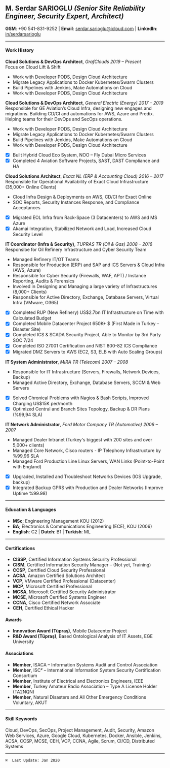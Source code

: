 ## M. Serdar SARIOGLU _(Senior Site Reliability Engineer, Security Expert, Architect)_
**GSM**: +90 541-831-9252 | **Email**: serdar.sarioglu@icloud.com | **LinkedIn**: [in/serdarsarioglu](https://www.linkedin.com/in/serdarsarioglu/)

---
#### Work History
**Cloud Solutions & DevOps Architect**, _GrafClouds 2019 – Present_<br />
Focus on Cloud Lift & Shift

  * Work with Developer PODS, Design Cloud Architecture
  * Migrate Legacy Applications to Docker Kubernetes/Swarm Clusters
  * Build Pipelines with Jenkins, Make Automations on Cloud
  * Work with Developer PODS, Design Cloud Architecture

**Cloud Solutions & DevOps Architect**, _General Electric (Energy) 2017 – 2019_<br />
Responsible for GE Aviation’s Cloud Infra, designing new engages and migrations. Building CD/CI and automations for AWS, Azure and Predix. Helping teams for their DevOps and SecOps operations.

  * Work with Developer PODS, Design Cloud Architecture
  * Migrate Legacy Applications to Docker Kubernetes/Swarm Clusters
  * Build Pipelines with Jenkins, Make Automations on Cloud
  * Work with Developer PODS, Design Cloud Architecture

- [x] Built Hybrid Cloud Eco System, NOO – Fly Dubai Micro Services
- [x] Completed 4 Aviation Software Projects, SAST, DAST Compliance and HA

**Cloud Solutions Architect**, _Exact NL (ERP & Accounting Cloud) 2016 – 2017_<br />
Responsible for Operational Availability of Exact Cloud Infrastructure (35,000+ Online Clients)

  * Cloud Infra Design & Deployments on AWS, CD/CI for Exact Online
  * SOC Reports, Security Instances Response, and Compliance Acceptances

- [x] Migrated EOL Infra from Rack-Space (3 Datacenters) to AWS and MS Azure
- [x] Akamai Integration, Stabilized Network and Load, Increased Cloud Security Level

**IT Coordinator (Infra & Security)**, _TUPRAS TR (Oil & Gas) 2008 – 2016_<br />
Responsibe for Oil Refinery Infrastructure and Cyber Security Team
  * Managed Refinery IT/OT Teams
  * Responsible for Production (ERP) and SAP and ICS Servers & Cloud Infra (AWS, Azure)
  * Responsible for Cyber Security (Firewalls, WAF, APT) / Instance Reporting, Audits & Forensics
  * Involved in Designing and Managing a large variety of Infrastructures (8,000+ Clients)
  * Responsible for Active Directory, Exchange, Database Servers, Virtual Infra (VMware, O365)

- [x] Completed RUP (New Refinery) US$2.7bn IT Infrastructure on Time with Calculated Budget
- [x] Completed Mobile Datacenter Project 650K+ $ (First Made in Turkey – Disaster Site)
- [x] Completed ICS & SCADA Security Project, Able to Monitor by 3rd Party SOC 7/24
- [x] Completed ISO 27001 Certification and NIST 800-82 ICS Compliance
- [x] Migrated DMZ Servers to AWS (EC2, S3, ELB with Auto Scaling Groups)

**IT System Administrator**, _MIRA TR (Telecom) 2007 – 2008_
  * Responsible for IT Infrastructure (Servers, Firewalls, Network Devices, Backup)
  * Managed Active Directory, Exchange, Database Servers, SCCM & Web Servers

- [x] Solved Chronical Problems with Nagios & Bash Scripts, Improved Charging US$15K per/month
- [x] Optimized Central and Branch Sites Topology, Backup & DR Plans (%99,94 SLA)

**IT Network Administrator**, _Ford Motor Company TR (Automotive) 2006 – 2007_
  * Managed Dealer Intranet (Turkey's biggest with 200 sites and over 5,000+ clients)
  * Managed Core Network, Cisco routers - IP Telephony Infrastructure by %99,96 SLA
  * Managed Ford Production Line Linux Servers, WAN Links (Point-to-Point with England)

- [x] Upgraded, Installed and Troubleshoot Networks Devices (IOS Upgrade, backup)
- [x] Integrated Backup GPRS with Production and Dealer Networks (Improve Uptime %99.98)

---
#### Education & Languages
  * **MSc**; Engineering Management KOU (2012)
  * **BA**; Electronics & Communications Engineering (ECE), KOU (2006)
  * **English**: C2 | **Dutch**: B1 | **Turkish**: ML

---  
#### Certifications
* **CISSP**, Certified Information Systems Security Professional
* **CISM**, Certified Information Security Manager – (Not yet, Training)
* **CCSP**, Certified Cloud Security Professional
* **ACSA**, Amazon Certified Solutions Architect
* **VCP**, VMware Certified Professional (Datacenter)
* **MCP**, Microsoft Certified Professional
* **MCSA**, Microsoft Certified Security Administrator
* **MCSE**, Microsoft Certified Systems Engineer
* **CCNA**, Cisco Certified Network Associate
* **CEH**, Certified Ethical Hacker

#### Awards
* **Innovation Award (Tüpraş)**, Mobile Datacenter Project
* **R&D Award (Tüpraş)**, Based Ontological Analysis of IT Assets, EGE University

#### Associations
* **Member**, ISACA – Information Systems Audit and Control Association
* **Member**, ISC² – International Information System Security Certification Consortium
* **Member**, Institute of Electrical and Electronics Engineers, IEEE
* **Member**, Turkey Amateur Radio Association – Type A License Holder (TA2NQN)
* **Member**, Natural Disasters and All Other Emergency Conditions Voluntary, AKUT

---
#### Skill Keywords
Cloud, DevOps, SecOps, Project Management, Audit, Security, Amazon Web Services, Azure, Google Cloud, Kubernetes, Docker, Ansible, Jenkins, ACSA, CCSP, MCSE, CEH, VCP, CCNA, Agile, Scrum, CI/CD, Distributed Systems

---
`⌘  Last Update: Jan 2020`
